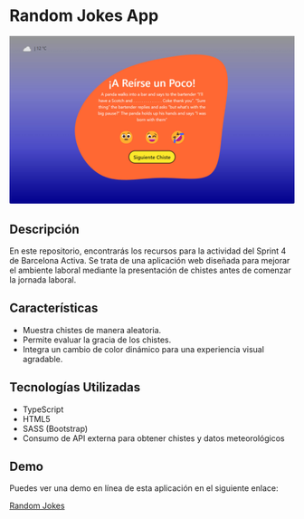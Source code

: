 # Random Jokes App

![Captura de Pantalla](./img/screen.jpg)

## Descripción

En este repositorio, encontrarás los recursos para la actividad del Sprint 4 de Barcelona Activa. Se trata de una aplicación web diseñada para mejorar el ambiente laboral mediante la presentación de chistes antes de comenzar la jornada laboral.

## Características

- Muestra chistes de manera aleatoria.
- Permite evaluar la gracia de los chistes.
- Integra un cambio de color dinámico para una experiencia visual agradable.

## Tecnologías Utilizadas

- TypeScript
- HTML5
- SASS (Bootstrap)
- Consumo de API externa para obtener chistes y datos meteorológicos

## Demo

Puedes ver una demo en línea de esta aplicación en el siguiente enlace:

[Random Jokes](https://yul1b3th.github.io/barcelona-activa-sprint4/views)